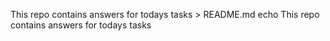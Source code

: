 This repo contains answers for todays tasks > README.md
echo This repo contains answers for todays tasks
